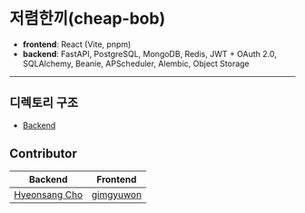 # 저렴한끼(cheap-bob)

- **frontend**: React (Vite, pnpm)  
- **backend**: FastAPI, PostgreSQL, MongoDB, Redis, JWT + OAuth 2.0, SQLAlchemy, Beanie, APScheduler, Alembic, Object Storage

---

## 디렉토리 구조

- [Backend](./backend/README.md)

## Contributor
 
|Backend|Frontend|
|:---:|:---:|
|[Hyeonsang Cho](https://github.com/hyeonsang010716)|[gimgyuwon](https://github.com/gimgyuwon)|